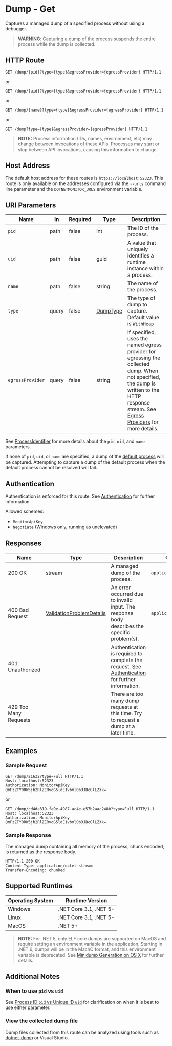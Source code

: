 # Dump - Get

Captures a managed dump of a specified process without using a debugger.

> **WARNING**: Capturing a dump of the process suspends the entire process while the dump is collected.

## HTTP Route

```http
GET /dump/{pid}?type={type}&egressProvider={egressProvider} HTTP/1.1
```

or 

```http
GET /dump/{uid}?type={type}&egressProvider={egressProvider} HTTP/1.1
```

or

```http
GET /dump/{name}?type={type}&egressProvider={egressProvider} HTTP/1.1
```

or

```http
GET /dump?type={type}&egressProvider={egressProvider} HTTP/1.1
```

> **NOTE:** Process information (IDs, names, environment, etc) may change between invocations of these APIs. Processes may start or stop between API invocations, causing this information to change.

## Host Address

The default host address for these routes is `https://localhost:52323`. This route is only available on the addresses configured via the `--urls` command line parameter and the `DOTNETMONITOR_URLS` environment variable.

## URI Parameters

| Name | In | Required | Type | Description |
|---|---|---|---|---|
| `pid` | path | false | int | The ID of the process. |
| `uid` | path | false | guid | A value that uniquely identifies a runtime instance within a process. |
| `name` | path | false | string | The name of the process. |
| `type` | query | false | [DumpType](definitions.md#DumpType) | The type of dump to capture. Default value is `WithHeap` |
| `egressProvider` | query | false | string | If specified, uses the named egress provider for egressing the collected dump. When not specified, the dump is written to the HTTP response stream. See [Egress Providers](../egress.md) for more details. |

See [ProcessIdentifier](definitions.md#ProcessIdentifier) for more details about the `pid`, `uid`, and `name` parameters.

If none of `pid`, `uid`, or `name` are specified, a dump of the [default process](defaultprocess.md) will be captured. Attempting to capture a dump of the default process when the default process cannot be resolved will fail.

## Authentication

Authentication is enforced for this route. See [Authentication](./../authentication.md) for further information.

Allowed schemes:
- `MonitorApiKey`
- `Negotiate` (Windows only, running as unelevated)

## Responses

| Name | Type | Description | Content Type |
|---|---|---|---|
| 200 OK | stream | A managed dump of the process. | `application/octet-stream` |
| 400 Bad Request | [ValidationProblemDetails](definitions.md#ValidationProblemDetails) | An error occurred due to invalid input. The response body describes the specific problem(s). | `application/problem+json` |
| 401 Unauthorized | | Authentication is required to complete the request. See [Authentication](./../authentication.md) for further information. | |
| 429 Too Many Requests | | There are too many dump requests at this time. Try to request a dump at a later time. | |

## Examples

### Sample Request

```http
GET /dump/21632?type=Full HTTP/1.1
Host: localhost:52323
Authorization: MonitorApiKey QmFzZTY0RW5jb2RlZERvdG5ldE1vbml0b3JBcGlLZXk=
```

or

```http
GET /dump/cd4da319-fa9e-4987-ac4e-e57b2aac248b?type=Full HTTP/1.1
Host: localhost:52323
Authorization: MonitorApiKey QmFzZTY0RW5jb2RlZERvdG5ldE1vbml0b3JBcGlLZXk=
```

### Sample Response

The managed dump containing all memory of the process, chunk encoded, is returned as the response body.

```http
HTTP/1.1 200 OK
Content-Type: application/octet-stream
Transfer-Encoding: chunked
```

## Supported Runtimes

| Operating System | Runtime Version |
|---|---|
| Windows | .NET Core 3.1, .NET 5+ |
| Linux | .NET Core 3.1, .NET 5+ |
| MacOS | .NET 5+ |

> **NOTE:** For .NET 5, only ELF core dumps are supported on MacOS and require setting an environment variable in the application. Starting in .NET 6, dumps will be in the MachO format, and this environment variable is deprecated. See [Minidump Generation on OS X](https://github.com/dotnet/runtime/blob/main/docs/design/coreclr/botr/xplat-minidump-generation.md#os-x) for further details.

## Additional Notes

### When to use `pid` vs `uid`

See [Process ID `pid` vs Unique ID `uid`](pidvsuid.md) for clarification on when it is best to use either parameter.

### View the collected dump file

Dump files collected from this route can be analyzed using tools such as [dotnet-dump](https://docs.microsoft.com/dotnet/core/diagnostics/dotnet-dump) or Visual Studio.